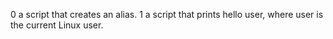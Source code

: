 0 a script that creates an alias.
1 a script that prints hello user, where user is the current Linux user.
